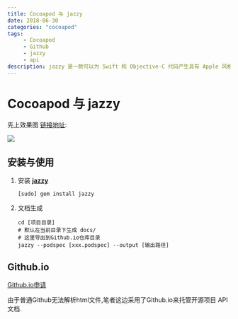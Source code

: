 ```yaml
---
title: Cocoapod 与 jazzy
date: 2018-06-30
categories: "cocoapod"
tags: 
     - Cocoapod
     - Github
     - jazzy
     - api
description: jazzy 是一款可以为 Swift 和 Objective-C 代码产生具有 Apple 风格的代码文档工具.
---
```


# Cocoapod 与 jazzy

先上效果图 [链接地址](https://linhay.github.io/SPKit/):

![](https://s.linhey.com/jazzy-0.png)



## 安装与使用

1. 安装 [**jazzy**](https://github.com/realm/jazzy)

   ```shell
   [sudo] gem install jazzy
   ```

2. 文档生成

   ```shell
   cd [项目目录]
   # 默认在当前目录下生成 docs/
   # 这里导出到Github.io仓库目录
   jazzy --podspec [xxx.podspec] --output [输出路径]
   ```

## Github.io

[Github.io申请](https://pages.github.com/)

由于普通Github无法解析html文件,笔者这边采用了Github.io来托管开源项目 API 文档.




